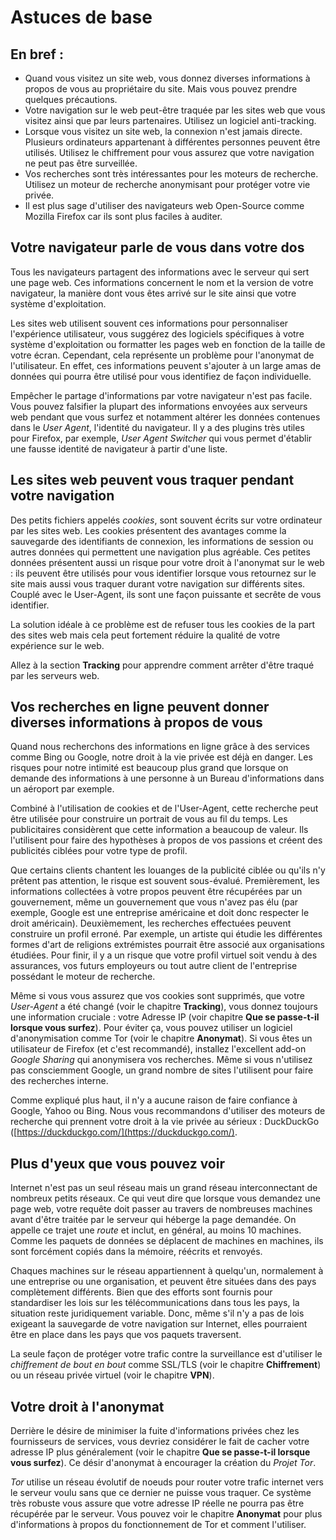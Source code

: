 Astuces de base
===============

En bref :
---------

* Quand vous visitez un site web, vous donnez diverses informations à propos de vous au propriétaire du site. Mais vous pouvez prendre quelques précautions.
* Votre navigation sur le web peut-être traquée par les sites web que vous visitez ainsi que par leurs partenaires. Utilisez un logiciel anti-tracking.
* Lorsque vous visitez un site web, la connexion n'est jamais directe. Plusieurs ordinateurs appartenant à différentes personnes peuvent être utilisés. Utilisez le chiffrement pour vous assurez que votre navigation ne peut pas être surveillée.
* Vos recherches sont très intéressantes pour les moteurs de recherche. Utilisez un moteur de recherche anonymisant pour protéger votre vie privée.
* Il est plus sage d'utiliser des navigateurs web Open-Source comme Mozilla Firefox car ils sont plus faciles à auditer.

Votre navigateur parle de vous dans votre dos
---------------------------------------------

Tous les navigateurs partagent des informations avec le serveur qui sert une page web. Ces informations concernent le nom et la version de votre navigateur, la manière dont vous êtes arrivé sur le site ainsi que votre système d'exploitation.

Les sites web utilisent souvent ces informations pour personnaliser l'expérience utilisateur, vous suggérez des logiciels spécifiques à votre système d'exploitation ou formatter les pages web en fonction de la taille de votre écran. Cependant, cela représente un problème pour l'anonymat de l'utilisateur. En effet, ces informations peuvent s'ajouter à un large amas de données qui pourra être utilisé pour vous identifiez de façon individuelle.

Empêcher le partage d'informations par votre navigateur n'est pas facile. Vous pouvez falsifier la plupart des informations envoyées aux serveurs web pendant que vous surfez et notamment altérer les données contenues dans le *User Agent*, l'identité du navigateur. Il y a des plugins très utiles pour Firefox, par exemple, *User Agent Switcher* qui vous permet d'établir une fausse identité de navigateur à partir d'une liste.

Les sites web peuvent vous traquer pendant votre navigation
-----------------------------------------------------------

Des petits fichiers appelés *cookies*, sont souvent écrits sur votre ordinateur par les sites web. Les cookies présentent des avantages comme la sauvegarde des identifiants de connexion, les informations de session ou autres données qui permettent une navigation plus agréable. Ces petites données présentent aussi un risque pour votre droit à l'anonymat sur le web : ils peuvent être utilisés pour vous identifier lorsque vous retournez sur le site mais aussi vous traquer durant votre navigation sur différents sites. Couplé avec le User-Agent, ils sont une façon puissante et secrête de vous identifier.

La solution idéale à ce problème est de refuser tous les cookies de la part des sites web mais cela peut fortement réduire la qualité de votre expérience sur le web.

Allez à la section **Tracking** pour apprendre comment arrêter d'être traqué par les serveurs web.

Vos recherches en ligne peuvent donner diverses informations à propos de vous
---------------------------------------------------------------------------

Quand nous recherchons des informations en ligne grâce à des services comme Bing ou Google, notre droit à la vie privée est déjà en danger. Les risques pour notre intimité est beaucoup plus grand que lorsque on demande des informations à une personne à un Bureau d'informations dans un aéroport par exemple.

Combiné à l'utilisation de cookies et de l'User-Agent, cette recherche peut être utilisée pour construire un portrait de vous au fil du temps. Les publicitaires considèrent que cette information a beaucoup de valeur. Ils l'utilisent pour faire des hypothèses à propos de vos passions et créent des publicités ciblées pour votre type de profil.

Que certains clients chantent les louanges de la publicité ciblée ou qu'ils n'y prêtent pas attention, le risque est souvent sous-évalué. Premièrement, les informations collectées à votre propos peuvent être récupérées par un gouvernement, même un gouvernement que vous n'avez pas élu (par exemple, Google est une entreprise américaine et doit donc respecter le droit américain). Deuxièmement, les recherches effectuées peuvent construire un profil erroné. Par exemple, un artiste qui étudie les différentes formes d'art de religions extrémistes pourrait être associé aux organisations étudiées. Pour finir, il y a un risque que votre profil virtuel soit vendu à des assurances, vos futurs employeurs ou tout autre client de l'entreprise possédant le moteur de recherche.


Même si vous vous assurez que vos cookies sont supprimés, que votre *User-Agent* a été changé (voir le chapitre **Tracking**), vous donnez toujours une information cruciale : votre Adresse IP (voir chapitre **Que se passe-t-il lorsque vous surfez**). Pour éviter ça, vous pouvez utiliser un logiciel d'anonymisation comme Tor (voir le chapitre **Anonymat**). Si vous êtes un utilisateur de Firefox (et c'est recommandé), installez l'excellent add-on *Google Sharing* qui anonymisera vos recherches. Même si vous n'utilisez pas consciemment Google, un grand nombre de sites l'utilisent pour faire des recherches interne.

Comme expliqué plus haut, il n'y a aucune raison de faire confiance à Google, Yahoo ou Bing. Nous vous recommandons d'utiliser des moteurs de recherche qui prennent votre droit à la vie privée au sérieux : DuckDuckGo ([https://duckduckgo.com/](https://duckduckgo.com/).

Plus d'yeux que vous pouvez voir
--------------------------------

Internet n'est pas un seul réseau mais un grand réseau interconnectant de nombreux petits réseaux. Ce qui veut dire que lorsque vous demandez une page web, votre requête doit passer au travers de nombreuses machines avant d'être traitée par le serveur qui héberge la page demandée. On appelle ce trajet une *route* et inclut, en général, au moins 10 machines. Comme les paquets de données se déplacent de machines en machines, ils sont forcément copiés dans la mémoire, réécrits et renvoyés.

Chaques machines sur le réseau appartiennent à quelqu'un, normalement à une entreprise ou une organisation, et peuvent être situées dans des pays complètement différents. Bien que des efforts sont fournis pour standardiser les lois sur les télécommunications dans tous les pays, la situation reste juridiquement variable. Donc, même s'il n'y a pas de lois exigeant la sauvegarde de votre navigation sur Internet, elles pourraient être en place dans les pays que vos paquets traversent.

La seule façon de protéger votre trafic contre la surveillance est d'utiliser le *chiffrement de bout en bout* comme SSL/TLS (voir le chapitre **Chiffrement**) ou un réseau privée virtuel (voir le chapitre **VPN**).

Votre droit à l'anonymat
------------------------

Derrière le désire de minimiser la fuite d'informations privées chez les fournisseurs de services, vous devriez considérer le fait de cacher votre adresse IP plus généralement (voir le chapitre **Que se passe-t-il lorsque vous surfez**). Ce désir d'anonymat à encourager la création du *Projet Tor*.

*Tor* utilise un réseau évolutif de noeuds pour router votre trafic internet vers le serveur voulu sans que ce dernier ne puisse vous traquer. Ce système très robuste vous assure que votre adresse IP réelle ne pourra pas être récupérée par le serveur. Vous pouvez voir le chapitre **Anonymat** pour plus d'informations à propos du fonctionnement de Tor et comment l'utiliser.
